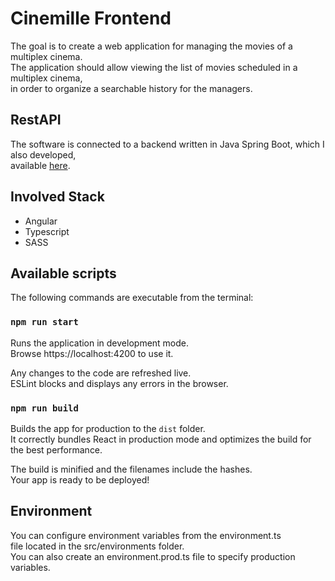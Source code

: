 # Cinemille Frontend

The goal is to create a web application for managing the movies of a multiplex cinema.\
The application should allow viewing the list of movies scheduled in a multiplex cinema,\
in order to organize a searchable history for the managers.

## RestAPI

The software is connected to a backend written in Java Spring Boot, which I also developed,\
available [here](https://github.com/maioranav/cinemille).

## Involved Stack

- Angular
- Typescript
- SASS

## Available scripts

The following commands are executable from the terminal:

### `npm run start`

Runs the application in development mode.\
Browse https://localhost:4200 to use it.

Any changes to the code are refreshed live.\
ESLint blocks and displays any errors in the browser.

### `npm run build`

Builds the app for production to the `dist` folder.\
It correctly bundles React in production mode and optimizes the build for the best performance.

The build is minified and the filenames include the hashes.\
Your app is ready to be deployed!

## Environment

You can configure environment variables from the environment.ts\
file located in the src/environments folder.\
You can also create an environment.prod.ts file to specify production variables.
